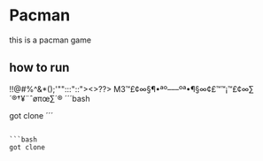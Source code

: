 # Pacman


this is a pacman game 


## how to run 


 !!@#$%$%^&*();'"":::"::"><>?<?MLKN<M >?> M3™£¢∞§¶•ªº–––ºª•¶§∞¢£™™¡™£¢∞∑´®†¥¨ˆøπœ∑´®
 ´´´bash

got clone
 ´´´

 ```

```bash
got clone

```
